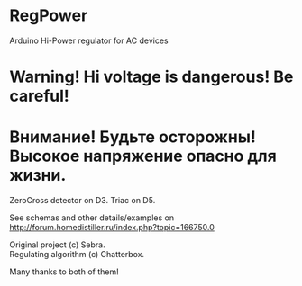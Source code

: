 # RegPower
Arduino Hi-Power regulator for AC devices

__Warning! Hi voltage is dangerous! Be careful!__
=================================================
__Внимание!   Будьте осторожны!  
Высокое напряжение опасно для жизни.__
=================================================

ZeroCross detector on D3.
Triac on D5.

See schemas and other details/examples on http://forum.homedistiller.ru/index.php?topic=166750.0

Original project (c) Sebra.   
Regulating algorithm (c) Chatterbox.   

Many thanks to both of them!
